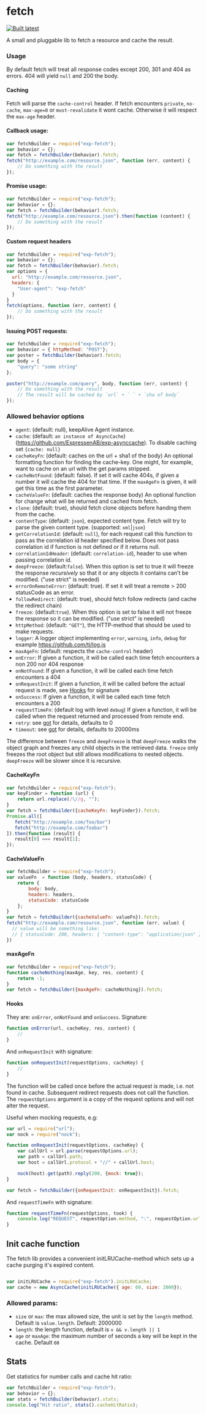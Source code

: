 fetch
=====
[![Built latest](https://github.com/BonnierNews/exp-fetch/actions/workflows/build-latest.yaml/badge.svg)](https://github.com/BonnierNews/exp-fetch/actions/workflows/build-latest.yaml)

A small and pluggable lib to fetch a resource and cache the result.

### Usage
By default fetch will treat all response codes except 200, 301 and 404 as errors. 404 will yield `null` and 200 the body.

#### Caching

Fetch will parse the `cache-control` header. If fetch encounters `private`, `no-cache`, `max-age=0` or `must-revalidate` it wont cache. Otherwise
it will respect the `max-age` header.

#### Callback usage:

```javascript
var fetchBuilder = require("exp-fetch");
var behavior = {};
var fetch = fetchBuilder(behavior).fetch;
fetch("http://example.com/resource.json", function (err, content) {
    // Do something with the result
});
```

#### Promise usage:

```javascript
var fetchBuilder = require("exp-fetch");
var behavior = {};
var fetch = fetchBuilder(behavior).fetch;
fetch("http://example.com/resource.json").then(function (content) {
    // Do something with the result
});
```

#### Custom request headers

```javascript
var fetchBuilder = require("exp-fetch");
var behavior = {};
var fetch = fetchBuilder(behavior).fetch;
var options = {
  url: "http://example.com/resource.json",
  headers: {
    "User-agent": "exp-fetch"
  }
}
fetch(options, function (err, content) {
    // Do something with the result
});
```

#### Issuing POST requests:

```javascript
var fetchBuilder = require("exp-fetch");
var behavior = { httpMethod: "POST"};
var poster = fetchBuilder(behavior).fetch;
var body = {
    "query": "some string"
};

poster("http://example.com/query", body, function (err, content) {
    // Do something with the result
    // The result will be cached by `url` + ` ` + `sha of body`
});
```

### Allowed behavior options

* `agent`: (default: null), keepAlive Agent instance.
* `cache`: (default: `an instance of AsyncCache`) (https://github.com/ExpressenAB/exp-asynccache). To disable caching set `{cache: null}`
* `cacheKeyFn`: (default: caches on the url + sha1 of the body) An optional formatting function for finding the cache-key. One might, for example, want to cache on an url with the get params stripped.
* `cacheNotFound`: (default: false). If set it will cache 404s, if given a number it will cache the 404 for that time. If the `maxAgeFn` is given, it will get this time as the first parameter.
* `cacheValueFn`: (default: caches the response body) An optional function for change what will be returned and cached from fetch.
* `clone`: (default: true), should fetch clone objects before handing them from the cache.
* `contentType`: (default: `json`), expected content type. Fetch will try to parse the given content type. (supported: `xml`|`json`)
* `getCorrelationId`: (default: `null`), for each request call this function to pass as the correlation id header specified below. Does not pass correlation id if function is not defined or if it returns null.
* `correlationIdHeader`: (default: `correlation-id`), header to use when passing correlation id.
* `deepFreeze`: (default:`false`). When this option is set to true it will freeze the response _recursively_ so that it or any objects it contains can't be modified. ("use strict" is needed)
* `errorOnRemoteError`: (default: true). If set it will treat a remote > 200 statusCode as an error.
* `followRedirect`: (default: true), should fetch follow redirects (and cache the redirect chain)
* `freeze`: (default:`true`). When this option is set to false it will not freeze the response so it can be modified. ("use strict" is needed)
* `httpMethod`: (default: `"GET"`), the HTTP-method that should be used to make requests.
* `logger`: A logger object implementing `error`, `warning`, `info`, `debug` for example https://github.com/tj/log.js
* `maxAgeFn`: (default: respects the `cache-control` header)
* `onError`: If given a function, it will be called each time fetch encounters a non 200 nor 404 response
* `onNotFound`: If given a function, it will be called each time fetch encounters a 404
* `onRequestInit`: If given a function, it will be called before the actual request is made, see [Hooks](#hooks) for signature
* `onSuccess`: If given a function, it will be called each time fetch encounters a 200
* `requestTimeFn`: (default log with level `debug`) If given a function, it will be called when the request returned and processed from remote end.
* `retry`: see [got](https://github.com/sindresorhus/got) for details, defaults to 0
* `timeout`: see [got](https://github.com/sindresorhus/got) for details, defaults to 20000ms

The difference between `freeze` and `deepFreeze` is that `deepFreeze` walks the object graph and freezes any
child objects in the retrieved data. `freeze` only freezes the root object but still allows modifications
to nested objects. `deepFreeze` will be slower since it is recursive.

#### CacheKeyFn

```javascript
var fetchBuilder = require("exp-fetch");
var keyFinder = function (url) {
    return url.replace(/\//g, "");
}
var fetch = fetchBuilder({cacheKeyFn: keyFinder}).fetch;
Promise.all([
   fetch("http://example.com/foo/bar")
   fetch("http://example.com/foobar")
]).then(function (result) {
   result[0] === result[1];
});
```

#### CacheValueFn

```javascript
var fetchBuilder = require("exp-fetch");
var valueFn  = function (body, headers, statusCode) {
    return {
        body: body,
        headers: headers,
        statusCode: statusCode
    };
}
var fetch = fetchBuilder({cacheValueFn: valueFn}).fetch;
fetch("http://example.com/resource.json", function (err, value) {
  // value will be something like:
  // { statusCode: 200, headers: { "content-type": "application/json" }, body: { "resource": "body" } }
})
```

#### maxAgeFn

```javascript
var fetchBuilder = require("exp-fetch");
function cacheNothing(maxAge, key, res, content) {
    return -1;
}
var fetch = fetchBuilder({maxAgeFn: cacheNothing}).fetch;
```

#### Hooks

They are: `onError`, `onNotFound` and `onSuccess`. Signature:

```javascript
function onError(url, cacheKey, res, content) {
    //
}
```

And `onRequestInit` with signature:

```javascript
function onRequestInit(requestOptions, cacheKey) {
    //
}
```

The function will be called once before the actual request is made, i.e. not found in cache. Subsequent redirect requests does not call the function. The `requestOptions` argument is a copy of the request options and will not alter the request.

Useful when mocking requests, e.g:

```javascript
var url = require("url");
var nock = require("nock");

function onRequestInit(requestOptions, cacheKey) {
    var callUrl = url.parse(requestOptions.url);
    var path = callUrl.path;
    var host = callUrl.protocol + "//" + callUrl.host;

    nock(host).get(path).reply(200, {mock: true});
}

var fetch = fetchBuilder({onRequestInit: onRequestInit}).fetch;
```

And `requestTimeFn` with signature:

```javascript
function requestTimeFn(requestOptions, took) {
    console.log("REQUEST", requestOption.method, ":", requestOption.url, "took", took,  "ms");
}
```

## Init cache function

The fetch lib provides a convenient initLRUCache-method which sets up a cache purging it's expired content.

```javascript

var initLRUCache = require("exp-fetch").initLRUCache;
var cache = new AsyncCache(initLRUCache({ age: 60, size: 2000});
```

### Allowed params:

* `size` or `max`: the max allowed size, the unit is set by the `length` method. Default is `value.length`. Default: 2000000
* `length`: the length function, default is `v && v.length || 1`
* `age` or `maxAge`: the maximum number of seconds a key will be kept in the cache. Default `60`

## Stats

Get statistics for number calls and cache hit ratio:

```javascript
var fetchBuilder = require("exp-fetch");
var behavior = {};
var stats = fetchBuilder(behavior).stats;
console.log("Hit ratio", stats().cacheHitRatio);
```
